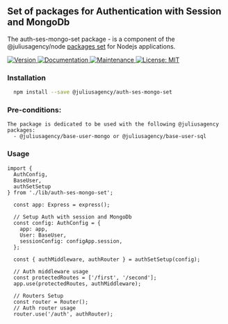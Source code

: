 ## Set of packages for Authentication with Session and MongoDb

The auth-ses-mongo-set package - is a component of the @juliusagency/node [packages set](https://github.com/JuliusAgency/node-packages-set) for Nodejs applications.  

<p>
  <a href="https://www.npmjs.com/package/@juliusagency/auth-ses-mongo-set" target="_blank">
    <img alt="Version" src="https://img.shields.io/npm/v/@juliusagency/auth-ses-mongo-set.svg">
  </a>
  <a href="https://github.com/JuliusAgency/auth-ses-mongo-set#readme" target="_blank">
    <img alt="Documentation" src="https://img.shields.io/badge/documentation-yes-brightgreen.svg" />
  </a>
  <a href="https://github.com/JuliusAgency/auth-ses-mongo-set/graphs/commit-activity" target="_blank">
    <img alt="Maintenance" src="https://img.shields.io/badge/Maintained%3F-yes-green.svg" />
  </a>
  <a href="https://github.com/JuliusAgency/auth-ses-mongo-set/blob/master/LICENSE" target="_blank">
    <img alt="License: MIT" src="https://img.shields.io/badge/License-MIT-yellow.svg" />
  </a>
</p>

### Installation
```bash
  npm install --save @juliusagency/auth-ses-mongo-set
```

### Pre-conditions:
```
The package is dedicated to be used with the following @juliusagency packages:
  - @juliusagency/base-user-mongo or @juliusagency/base-user-sql
```

### Usage  
```
import {
  AuthConfig,
  BaseUser,
  authSetSetup
} from './lib/auth-ses-mongo-set';

  const app: Express = express();

  // Setup Auth with session and MongoDb
  const config: AuthConfig = {
    app: app,
    User: BaseUser,
    sessionConfig: configApp.session,
  };

  const { authMiddleware, authRouter } = authSetSetup(config);

  // Auth middleware usage
  const protectedRoutes = ['/first', '/second'];
  app.use(protectedRoutes, authMiddleware);

  // Routers Setup
  const router = Router();
  // Auth router usage
  router.use('/auth', authRouter);

```

